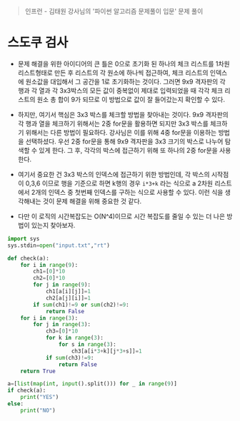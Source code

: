 > 인프런 - 김태원 강사님의 '파이썬 알고리즘 문제풀이 입문' 문제 풀이

# 스도쿠 검사

- 문제 해결을 위한 아이디어의 큰 틀은 0으로 초기화 된 하나의 체크 리스트를 1차원 리스트형태로 만든 후 리스트의 각 원소에 하나씩 접근하여, 체크 리스트의 인덱스에 원소값을 대입해서 그 공간을 1로 초기화하는 것이다. 그러면 9x9 격자판의 각 행과 각 열과 각 3x3박스의 모든 값이 중복없이 제대로 입력되었을 때 각각 체크 리스트의 원소 총 합이 9가 되므로 이 방법으로 값이 잘 들어갔는지 확인할 수 있다.

- 하지만, 여기서 핵심은 3x3 박스를 체크할 방법을 찾아내는 것이다. 9x9 격자판의 각 행과 열을 체크하기 위해서는 2중 for문을 활용하면 되지만 3x3 박스를 체크하기 위해서는 다른 방법이 필요하다. 강사님은 이를 위해 4중 for문을 이용하는 방법을 선택하셨다. 우선 2중 for문을 통해 9x9 격자판을 3x3 크기의 박스로 나누어 탐색할 수 있게 한다. 그 후, 각각의 박스에 접근하기 위해 또 하나의 2중 for문을 사용한다. 

- 여기서 중요한 건 3x3 박스의 인덱스에 접근하기 위한 방법인데, 각 박스의 시작점이 0,3,6 이므로 행을 기준으로 하면 k행의 경우 `i*3+k` 라는 식으로 a 2차원 리스트에서 2개의 인덱스 중 첫번째 인덱스를 구하는 식으로 사용할 수 있다. 이런 식을 생각해내는 것이 문제 해결을 위해 중요한 것 같다.

- 다만 이 로직의 시간복잡도는 O(N^4)이므로 시간 복잡도를 줄일 수 있는 더 나은 방법이 있는지 찾아보자.
  
```python
import sys
sys.stdin=open("input.txt","rt")

def check(a):
    for i in range(9):
        ch1=[0]*10
        ch2=[0]*10
        for j in range(9):
            ch1[a[i][j]]=1
            ch2[a[j][i]]=1
        if sum(ch1)!=9 or sum(ch2)!=9:
            return False
    for i in range(3):
        for j in range(3):
            ch3=[0]*10
            for k in range(3):
                for s in range(3):
                    ch3[a[i*3+k][j*3+s]]=1
            if sum(ch3)!=9:
                return False
    return True

a=[list(map(int, input().split())) for _ in range(9)]
if check(a):
    print("YES")
else:
    print("NO")

```